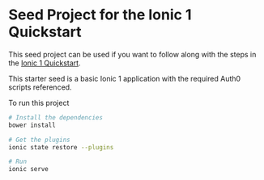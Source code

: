 # Seed Project for the Ionic 1 Quickstart

This seed project can be used if you want to follow along with the steps in the [Ionic 1 Quickstart](https://auth0.com/docs/quickstart/native/ionic).

This starter seed is a basic Ionic 1 application with the required Auth0 scripts referenced.

To run this project

```bash
# Install the dependencies
bower install

# Get the plugins
ionic state restore --plugins

# Run
ionic serve
```